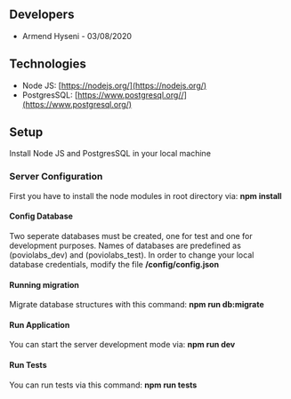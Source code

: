 ## Developers
* Armend Hyseni - 03/08/2020


## Technologies ##
* Node JS: [https://nodejs.org/](https://nodejs.org/)
* PostgresSQL: [https://www.postgresql.org//](https://www.postgresql.org/)


## Setup
Install Node JS and PostgresSQL in your local machine

### Server Configuration
First you have to install the node modules in root directory via: **npm install**


#### Config Database
Two seperate databases must be created, one for test and one for development purposes. 
Names of databases are predefined as (poviolabs_dev) and (poviolabs_test). In order to change your local database credentials, modify the file **/config/config.json**


#### Running migration
Migrate database structures with this command: **npm run db:migrate**


#### Run Application
You can start the server development mode via: **npm run dev**


#### Run Tests
You can run tests via this command: **npm run tests**







